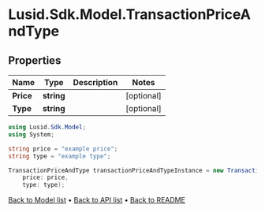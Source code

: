 # Lusid.Sdk.Model.TransactionPriceAndType

## Properties

Name | Type | Description | Notes
------------ | ------------- | ------------- | -------------
**Price** | **string** |  | [optional] 
**Type** | **string** |  | [optional] 

```csharp
using Lusid.Sdk.Model;
using System;

string price = "example price";
string type = "example type";

TransactionPriceAndType transactionPriceAndTypeInstance = new TransactionPriceAndType(
    price: price,
    type: type);
```

[Back to Model list](../README.md#documentation-for-models) &#8226; [Back to API list](../README.md#documentation-for-api-endpoints) &#8226; [Back to README](../README.md)
